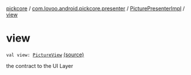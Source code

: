 [pickcore](../../index.md) / [com.lovoo.android.pickcore.presenter](../index.md) / [PicturePresenterImpl](index.md) / [view](./view.md)

# view

`val view: `[`PictureView`](../../com.lovoo.android.pickcore.contract/-picture-view/index.md) [(source)](https://github.com/lovoo/android-pickpic/blob/master/pickcore/src/main/kotlin/com/lovoo/android/pickcore/presenter/PicturePresenterImpl.kt#L21)

the contract to the UI Layer


